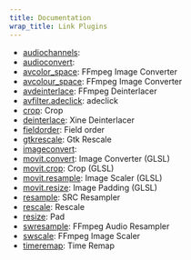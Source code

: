 ```yaml
---
title: Documentation
wrap_title: Link Plugins
---
```

* [audiochannels](../LinkAudiochannels/): 
* [audioconvert](../LinkAudioconvert/): 
* [avcolor_space](../LinkAvcolor_space/): FFmpeg Image Converter
* [avcolour_space](../LinkAvcolour_space/): FFmpeg Image Converter
* [avdeinterlace](../LinkAvdeinterlace/): FFmpeg Deinterlacer
* [avfilter.adeclick](../LinkAvfilter-adeclick/): adeclick
* [crop](../LinkCrop/): Crop
* [deinterlace](../LinkDeinterlace/): Xine Deinterlacer
* [fieldorder](../LinkFieldorder/): Field order
* [gtkrescale](../LinkGtkrescale/): Gtk Rescale
* [imageconvert](../LinkImageconvert/): 
* [movit.convert](../LinkMovit-convert/): Image Converter (GLSL)
* [movit.crop](../LinkMovit-crop/): Crop (GLSL)
* [movit.resample](../LinkMovit-resample/): Image Scaler (GLSL)
* [movit.resize](../LinkMovit-resize/): Image Padding (GLSL)
* [resample](../LinkResample/): SRC Resampler
* [rescale](../LinkRescale/): Rescale
* [resize](../LinkResize/): Pad
* [swresample](../LinkSwresample/): FFmpeg Audio Resampler
* [swscale](../LinkSwscale/): FFmpeg Image Scaler
* [timeremap](../LinkTimeremap/): Time Remap

